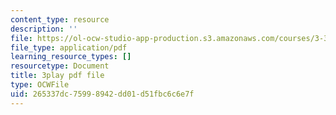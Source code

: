 ```yaml
---
content_type: resource
description: ''
file: https://ol-ocw-studio-app-production.s3.amazonaws.com/courses/3-320-atomistic-computer-modeling-of-materials-sma-5107-spring-2005/265337dc75998942dd01d51fbc6c6e7f_yYAHcATzuno.pdf
file_type: application/pdf
learning_resource_types: []
resourcetype: Document
title: 3play pdf file
type: OCWFile
uid: 265337dc-7599-8942-dd01-d51fbc6c6e7f
---
```


